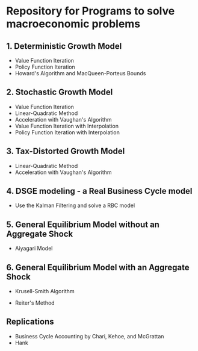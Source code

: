 # Repository for Programs to solve macroeconomic problems

## 1. Deterministic Growth Model
  - Value Function Iteration
  - Policy Function Iteration
  - Howard's Algorithm and MacQueen-Porteus Bounds
  
## 2. Stochastic Growth Model
  - Value Function Iteration
  - Linear-Quadratic Method
  - Acceleration with Vaughan's Algorithm
  - Value Function Iteration with Interpolation
  - Policy Function Iteration with Interpolation

## 3. Tax-Distorted Growth Model
  - Linear-Quadratic Method
  - Acceleration with Vaughan's Algorithm

## 4. DSGE modeling - a Real Business Cycle model
  - Use the Kalman Filtering and solve a RBC model

## 5. General Equilibrium Model without an Aggregate Shock
  - Aiyagari Model 

## 6. General Equilibrium Model with an Aggregate Shock 
  - Krusell-Smith Algorithm

  - Reiter's Method


## Replications
  - Business Cycle Accounting by Chari, Kehoe, and McGrattan
  - Hank


